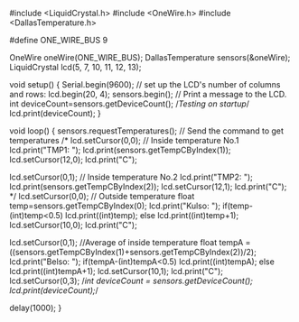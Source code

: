 #include <LiquidCrystal.h>
#include <OneWire.h>
#include <DallasTemperature.h>

#define ONE_WIRE_BUS 9

OneWire oneWire(ONE_WIRE_BUS);
DallasTemperature sensors(&oneWire);
LiquidCrystal lcd(5, 7, 10, 11, 12, 13);

void setup() {
  Serial.begin(9600);
  // set up the LCD's number of columns and rows:
  lcd.begin(20, 4);
  sensors.begin();
  // Print a message to the LCD.
  int deviceCount=sensors.getDeviceCount(); /*Testing on startup*/
  lcd.print(deviceCount);
}

void loop() {
  sensors.requestTemperatures(); // Send the command to get temperatures
  /*
  lcd.setCursor(0,0); // Inside temperature No.1
  lcd.print("TMP1: "); lcd.print(sensors.getTempCByIndex(1));
  lcd.setCursor(12,0); lcd.print("C");
  
  lcd.setCursor(0,1); // Inside temperature No.2
  lcd.print("TMP2: "); lcd.print(sensors.getTempCByIndex(2));
  lcd.setCursor(12,1); lcd.print("C");
  */
  lcd.setCursor(0,0); // Outside temperature
  float temp=sensors.getTempCByIndex(0);
  lcd.print("Kulso: ");
  if(temp-(int)temp<0.5) lcd.print((int)temp);
  else lcd.print((int)temp+1);
  lcd.setCursor(10,0); lcd.print("C");
    
  lcd.setCursor(0,1); //Average of inside temperature
  float tempA = ((sensors.getTempCByIndex(1)+sensors.getTempCByIndex(2))/2);
  lcd.print("Belso: ");
  if(tempA-(int)tempA<0.5) lcd.print((int)tempA);
  else lcd.print((int)tempA+1);
  lcd.setCursor(10,1);
  lcd.print("C");
  lcd.setCursor(0,3);
  /*int deviceCount = sensors.getDeviceCount();
  lcd.print(deviceCount);*/
  
  delay(1000);
}
